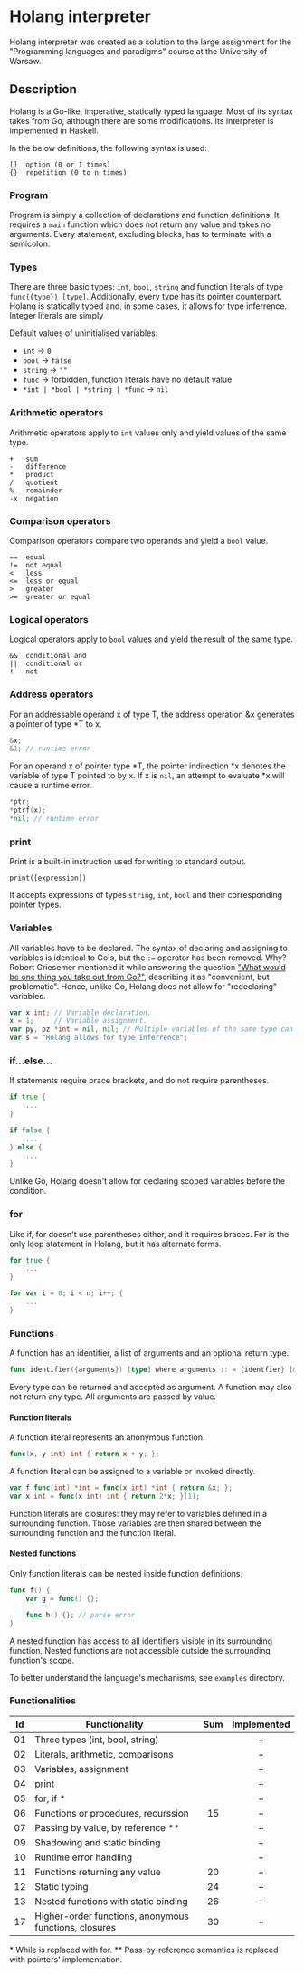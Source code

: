 # Holang interpreter

Holang interpreter was created as a solution to the large assignment for the "Programming languages and paradigms" course at the University of Warsaw.

## Description
Holang is a Go-like, imperative, statically typed language. Most of its syntax takes from Go, although there are some modifications. Its interpreter is implemented in Haskell.

In the below definitions, the following syntax is used:
```
[]  option (0 or 1 times)
{}  repetition (0 to n times)
```

### Program
Program is simply a collection of declarations and function definitions. It requires a ```main``` function which does not return any value and takes no arguments. Every statement, excluding blocks, has to terminate with a semicolon.

### Types
There are three basic types: ```int```, ```bool```, ```string``` and function literals of type ```func({type}) [type]```. Additionally, every type has its pointer counterpart. Holang is statically typed and, in some cases, it allows for type inferrence. Integer literals are simply 

Default values of uninitialised variables:
* ```int``` -> ```0```
* ```bool``` -> ```false```
* ```string``` -> ```""```
* ```func``` -> forbidden, function literals have no default value
* ```*int | *bool | *string | *func``` -> ```nil```

### Arithmetic operators
Arithmetic operators apply to ```int``` values only and yield values of the same type.
```
+   sum
-   difference
*   product
/   quotient
%   remainder
-x  negation
```

### Comparison operators
Comparison operators compare two operands and yield a ```bool``` value.
```
==  equal
!=  not equal
<   less
<=  less or equal
>   greater
>=  greater or equal
```

### Logical operators
Logical operators apply to ```bool``` values and yield the result of the same type.
```
&&  conditional and
||  conditional or
!   not
```

### Address operators
For an addressable operand x of type T, the address operation &x generates a pointer of type *T to x.
```go
&x;
&1; // runtime error
```

For an operand x of pointer type *T, the pointer indirection *x denotes the variable of type T pointed to by x. If x is ```nil```, an attempt to evaluate *x will cause a runtime error.
```go
*ptr;
*ptrf(x);
*nil; // runtime error
```

### print
Print is a built-in instruction used for writing to standard output.
```
print([expression])
```
It accepts expressions of types ```string```, ```int```, ```bool``` and their corresponding pointer types.

### Variables
All variables have to be declared. The syntax of declaring and assigning to variables is identical to Go's, but the ```:=``` operator has been removed. Why? Robert Griesemer mentioned it while answering the question ["What would be one thing you take out from Go?"](https://www.youtube.com/watch?v=p9VUCp98ay4&t=1227s), describing it as "convenient, but problematic". Hence, unlike Go, Holang does not allow for "redeclaring" variables.

```go
var x int; // Variable declaration.
x = 1;     // Variable assignment.
var py, pz *int = nil, nil; // Multiple variables of the same type can be declared and initialised in one line.
var s = "Holang allows for type inferrence";
``` 

### if...else...
If statements require brace brackets, and do not require parentheses.
```go
if true {
    ...
}
```
```go
if false {
    ...
} else {
    ...
}
```
Unlike Go, Holang doesn't allow for declaring scoped variables before the condition.

### for
Like if, for doesn't use parentheses either, and it requires braces. For is the only loop statement in Holang, but it has alternate forms.
```go
for true {
    ...
}
```
```go
for var i = 0; i < n; i++; {
    ...
}
```

### Functions
A function has an identifier, a list of arguments and an optional return type.
```go
func identifier({arguments}) [type] where arguments :: = {identfier} [&] type
```
Every type can be returned and accepted as argument. A function may also not return any type. All arguments are passed by value.

#### Function literals
A function literal represents an anonymous function.
```go
func(x, y int) int { return x + y; };
```
A function literal can be assigned to a variable or invoked directly.
```go
var f func(int) *int = func(x int) *int { return &x; };
var x int = func(x int) int { return 2*x; }(1);
```

Function literals are closures: they may refer to variables defined in a surrounding function. Those variables are then shared between the surrounding function and the function literal.

#### Nested functions
Only function literals can be nested inside function definitions.
```go
func f() {
    var g = func() {};

    func h() {}; // parse error
}
```

A nested function has access to all identifiers visible in its surrounding function. Nested functions are not accessible outside the surrounding function's scope.


To better understand the language's mechanisms, see ```examples``` directory.

### Functionalities
| Id | Functionality | Sum | Implemented |
| :-: | - | :-: | :-: |
| 01 | Three types (int, bool, string) | | + |
| 02 | Literals, arithmetic, comparisons | | + |
| 03 | Variables, assignment | | + |
| 04 | print | | + |
| 05 | for, if * | | + |
| 06 | Functions or procedures, recurssion | 15 | + |
| 07 | Passing by value, by reference ** | | + |
| 09 | Shadowing and static binding | | + |
| 10 | Runtime error handling | | + |
| 11 | Functions returning any value | 20 | + |
| 12 | Static typing | 24 | + |
| 13 | Nested functions with static binding | 26 | + |
| 17 | Higher-order functions, anonymous functions, closures | 30 | + |

\* While is replaced with for.
\*\* Pass-by-reference semantics is replaced with pointers' implementation.

